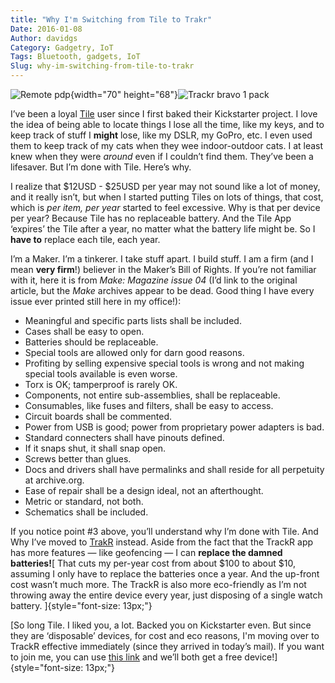 ```yaml
---
title: "Why I'm Switching from Tile to Trakr"
Date: 2016-01-08
Author: davidgs
Category: Gadgetry, IoT
Tags: Bluetooth, gadgets, IoT
Slug: why-im-switching-from-tile-to-trakr
---
```


![Remote pdp](https://davidgs.com/davidgs_blog/wp-content/uploads/2016/01/remote_pdp.jpg "remote_pdp.jpg"){width="70" height="68"}![Trackr bravo 1 pack](https://davidgs.com/davidgs_blog/wp-content/uploads/2016/01/trackr_bravo_1_pack.png "trackr_bravo_1_pack.png")

I’ve been a loyal [Tile](https://www.thetileapp.com) user since I first baked their Kickstarter project. I love the idea of being able to locate things I lose all the time, like my keys, and to keep track of stuff I **might** lose, like my DSLR, my GoPro, etc. I even used them to keep track of my cats when they wee indoor-outdoor cats. I at least knew when they were *around* even if I couldn’t find them. They’ve been a lifesaver. But I’m done with Tile. Here’s why.

I realize that $12USD - $25USD per year may not sound like a lot of money, and it really isn’t, but when I started putting Tiles on lots of things, that cost, which is *per item, per year* started to feel excessive. Why is that per device per year? Because Tile has no replaceable battery. And the Tile App ‘expires’ the Tile after a year, no matter what the battery life might be. So I **have to** replace each tile, each year. 

I’m a Maker. I’m a tinkerer. I take stuff apart. I build stuff. I am a firm (and I mean **very firm**!) believer in the Maker’s Bill of Rights. If you’re not familiar with it, here it is from *Make: Magazine issue 04* (I’d link to the original article, but the *Make* archives appear to be dead. Good thing I have every issue ever printed still here in my office!):

- Meaningful and specific parts lists shall be included.
- Cases shall be easy to open.
- Batteries should be replaceable.
- Special tools are allowed only for darn good reasons.
- Profiting by selling expensive special tools is wrong and not making special tools available is even worse.
- Torx is OK; tamperproof is rarely OK.
- Components, not entire sub-assemblies, shall be replaceable.
- Consumables, like fuses and filters, shall be easy to access.
- Circuit boards shall be commented.
- Power from USB is good; power from proprietary power adapters is bad.
- Standard connecters shall have pinouts defined.
- If it snaps shut, it shall snap open.
- Screws better than glues.
- Docs and drivers shall have permalinks and shall reside for all perpetuity at archive.org.
- Ease of repair shall be a design ideal, not an afterthought.
- Metric or standard, not both.
- Schematics shall be included.

If you notice point #3 above, you’ll understand why I’m done with Tile. And Why I’ve moved to [TrakR](https://www.thetrackr.com) instead. Aside from the fact that the TrackR app has more features — like geofencing — I can **replace the damned batteries!**[ That cuts my per-year cost from about $100 to about $10, assuming I only have to replace the batteries once a year. And the up-front cost wasn’t much more. The TrackR is also more eco-friendly as I’m not throwing away the entire device every year, just disposing of a single watch battery. ]{style="font-size: 13px;"}

[So long Tile. I liked you, a lot. Backed you on Kickstarter even. But since they are ‘disposable’ devices, for cost and eco reasons, I'm moving over to TrackR effective immediately (since they arrived in today’s mail). If you want to join me, you can use [this link](https://www.thetrackr.com/?ref_code=tlKzz) and we’ll both get a free device!]{style="font-size: 13px;"}
